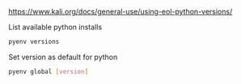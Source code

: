 https://www.kali.org/docs/general-use/using-eol-python-versions/

List available python installs
```bash
pyenv versions
```

Set version as default for python
```bash
pyenv global [version]
```


